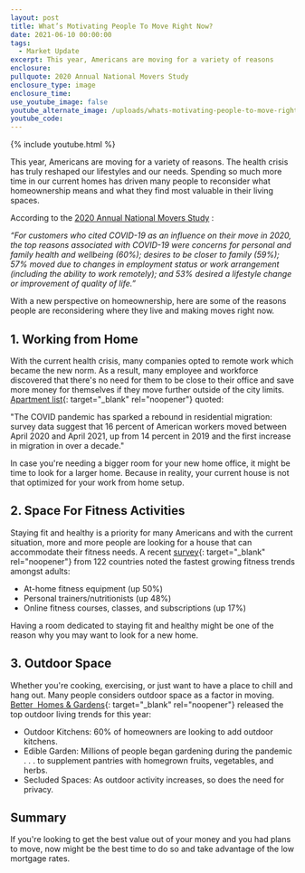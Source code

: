 ```yaml
---
layout: post
title: What’s Motivating People To Move Right Now?
date: 2021-06-10 00:00:00
tags:
  - Market Update
excerpt: This year, Americans are moving for a variety of reasons
enclosure:
pullquote: 2020 Annual National Movers Study
enclosure_type: image
enclosure_time:
use_youtube_image: false
youtube_alternate_image: /uploads/whats-motivating-people-to-move-right-now-1.png
youtube_code:
---
```

{% include youtube.html %}

This year, Americans are moving for a variety of reasons. The health crisis has truly reshaped our lifestyles and our needs. Spending so much more time in our current homes has driven many people to reconsider what homeownership means and what they find most valuable in their living spaces.

According to the&nbsp;[2020 Annual National Movers Study](https://www.unitedvanlines.com/newsroom/movers-study-2020) :

*“For customers who cited COVID-19 as an influence on their move in 2020, the top reasons associated with COVID-19 were concerns for personal and family health and wellbeing (60%); desires to be closer to family (59%); 57% moved due to changes in employment status or work arrangement (including the ability to work remotely); and 53% desired a lifestyle change or improvement of quality of life.”*

With a new perspective on homeownership, here are some of the reasons people are reconsidering where they live and making moves right now.

## 1\. Working from Home

With the current health crisis, many companies opted to remote work which became the new norm. As a result, many employee and workforce discovered that there's no need for them to be close to their office and save more money for themselves if they move further outside of the city limits. [Apartment list](https://www.apartmentlist.com/research/remote-work-wealthy-americans-moving-again){: target="_blank" rel="noopener"} quoted:&nbsp;

"The COVID pandemic has sparked a rebound in residential migration: survey data suggest that 16 percent of American workers moved between April 2020 and April 2021, up from 14 percent in 2019 and the first increase in migration in over a decade."

In case you're needing a bigger room for your new home office, it might be time to look for a larger home. Because in reality, your current house is not that optimized for your work from home setup.

## 2\. Space For Fitness Activities

Staying fit and healthy is a priority for many Americans and with the current situation, more and more people are looking for a house that can accommodate their fitness needs. A recent [survey](https://runrepeat.com/fitness-trends){: target="_blank" rel="noopener"}&nbsp;from 122 countries noted the fastest growing fitness trends amongst adults:

* At-home fitness equipment (up 50%)
* Personal trainers/nutritionists (up 48%)
* Online fitness courses, classes, and subscriptions (up 17%)

Having a room dedicated to staying fit and healthy might be one of the reason why you may want to look for a new home.

## 3\.&nbsp;**Outdoor Space**

Whether you're cooking, exercising, or just want to have a place to chill and hang out. Many people considers outdoor space as a factor in moving. [Better&nbsp; Homes & Gardens](https://www.bhg.com/home-improvement/porch/outdoor-rooms/2021-outdoor-living-trends/){: target="_blank" rel="noopener"}&nbsp;released the top outdoor living trends for this year:&nbsp;

* Outdoor Kitchens: 60% of homeowners are looking to add outdoor kitchens.
* Edible Garden: Millions of people began gardening during the pandemic . . . to supplement pantries with homegrown fruits, vegetables, and herbs.
* Secluded Spaces: As outdoor activity increases, so does the need for privacy.

## Summary

If you're looking to get the best value out of your money and you had plans to move, now might be the best time to do so and take advantage of the low mortgage rates.

&nbsp;

